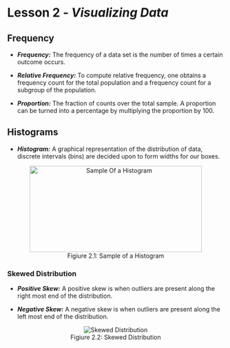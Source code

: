 # Lesson 2 - _Visualizing Data_

## Frequency
- **_Frequency:_**  The frequency of a data set is the number of times a certain outcome occurs.

- **_Relative Frequency:_** To compute relative frequency, one obtains a frequency count for the total population and 
a frequency count for a subgroup of the population.

- **_Proportion:_** The fraction of counts over the total sample. A proportion can be turned into a percentage by 
multiplying the proportion by 100.

## Histograms
- **_Histogram:_**  A graphical representation of the distribution of data, discrete intervals (bins) are decided 
upon to form widths for our boxes.
<p align="center">
    <img align="center" width=400 height=200 alt="Sample Of a Histogram" src=https://analyse-it.com/docs/user-guide/distribution/images/Histogram.png><br/>
Figiure 2.1: Sample of a Histogram
</p>
  
### Skewed Distribution
- **_Positive Skew:_** A positive skew is when outliers are present along the right most end of the distribution.

- **_Negative Skew:_** A negative skew is when outliers are present along the left most end of the distribution.
<p align="center">
    <img align="center" alt="Skewed Distribution" src=http://www.statisticshowto.com/wp-content/uploads/2014/02/pearson-mode-skewness.jpg><br/>
Figiure 2.2: Skewed Distribution
</p>
